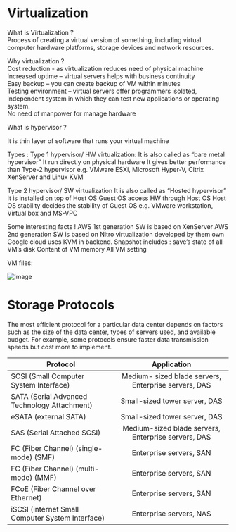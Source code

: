 # Virtualization

What is Virtualization ? <br />
Process of creating a virtual version of something, including virtual computer hardware platforms, storage devices and network resources. <br />

Why virtualization ? <br />
 Cost reduction - as virtualization reduces need of physical machine <br />
 Increased uptime – virtual servers helps with business continuity <br />
 Easy backup – you can create backup of VM within minutes <br />
 Testing environment – virtual servers offer programmers isolated, independent system in which they can test new applications or operating system. <br />
 No need of manpower for manage hardware <br />


What is hypervisor ? <br />

It is thin layer of software that runs your virtual machine



Types :
Type 1 hypervisor/ HW virtualization:
It is also called  as “bare metal
   hypervisor”
 It run directly on physical hardware
 It gives better performance than 
   Type-2 hypervisor
 e.g. VMware ESXi,  Microsoft Hyper-V, Citrix XenServer and Linux KVM

Type 2 hypervisor/ SW virtualization
 It is also called as “Hosted hypervisor”
 It is installed on top of Host OS
 Guest OS access HW through Host OS
 Host OS stability decides the stability of Guest OS
 e.g. VMware workstation, Virtual box and MS-VPC

Some interesting facts !
 AWS 1st generation SW is based on XenServer
 AWS 2nd generation SW is based on Nitro virtualization  developed by them own
 Google cloud uses KVM in backend.
 Snapshot includes :
  save’s state of all VM’s disk
  Content of VM memory
  All VM setting
  
 VM files:
 
 
![image](https://user-images.githubusercontent.com/29200717/117650767-be4bda00-b1ae-11eb-98dc-0b02695d851a.png)



# Storage Protocols
The most efficient protocol for a particular data center depends on factors such as the size of the data center, types of servers used, and available budget. For example, some protocols ensure faster data transmission speeds but cost more to implement.

| Protocol                                     |                   Application                       |
| -------------------------------------------- |:---------------------------------------------------:|
| SCSI (Small Computer System Interface)       | Medium- sized blade servers, Enterprise servers, DAS|
| SATA (Serial Advanced Technology Attachment) | Small-sized tower server, DAS                       |
| eSATA (external SATA)                        | Small-sized tower server, DAS                       |
| SAS (Serial Attached SCSI)                   | Medium-sized blade servers, Enterprise servers, DAS |
| FC (Fiber Channel) (single-mode) (SMF)       |	Enterprise servers, SAN                            |
| FC (Fiber Channel) (multi-mode) (MMF)	       | Enterprise servers, SAN                             |
| FCoE (Fiber Channel over Ethernet)	         | Enterprise servers, SAN                             |
| iSCSI (internet Small Computer System Interface)| Enterprise servers, NAS                          |


